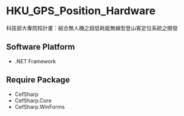 ﻿# HKU_GPS_Position_Hardware
科技部大專院校計畫：結合無人機之超低耗能無線型登山客定位系統之開發

## Software Platform
- .NET Framework

## Require Package
- CefSharp
- CefSharp.Core
- CefSharp.WinForms
